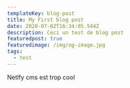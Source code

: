 ```yaml
---
templateKey: blog-post
title: My First blog post
date: 2020-07-02T16:34:05.544Z
description: Ceci un test de blog post
featuredpost: true
featuredimage: /img/og-image.jpg
tags:
  - test
---
```

Netlfy cms est trop cool